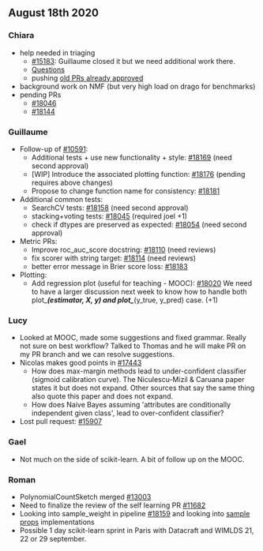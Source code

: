 ## August 18th 2020

### Chiara
* help needed in triaging
  * [#15183](https://github.com/scikit-learn/scikit-learn/pull/15183): Guillaume closed it but we need additional work there.
  * [Questions](https://github.com/scikit-learn/scikit-learn/issues?q=is%3Aopen+is%3Aissue+label%3AQuestion)
  * pushing [old PRs already approved](https://github.com/scikit-learn/scikit-learn/pulls?q=is%3Apr+is%3Aopen+review%3Aapproved+sort%3Acreated-asc+not-label%3Astalled+not-label%3Asuperseded+not-label%3A%22help+wanted%22)
* background work on NMF (but very high load on drago for benchmarks)
* pending PRs
  * [#18046](https://github.com/scikit-learn/scikit-learn/pull/18046)
  * [#18144](https://github.com/scikit-learn/scikit-learn/pull/18144)

### Guillaume
* Follow-up of [#10591](https://github.com/scikit-learn/scikit-learn/pull/10591):
     * Additional tests + use new functionality + style: [#18169](https://github.com/scikit-learn/scikit-learn/pull/18169) (need second approval)
     * [WIP] Introduce the associated plotting function: [#18176](https://github.com/scikit-learn/scikit-learn/pull/18176) (pending requires above changes)
     * Propose to change function name for consistency: [#18181](https://github.com/scikit-learn/scikit-learn/issues/18181)
* Additional common tests:
    * SearchCV tests: [#18158](https://github.com/scikit-learn/scikit-learn/pull/18158) (need second approval)
    * stacking+voting tests: [#18045](https://github.com/scikit-learn/scikit-learn/pull/18045) (required joel +1)
    * check if dtypes are preserved as expected: [#18054](https://github.com/scikit-learn/scikit-learn/pull/18054) (need second approval)
* Metric PRs:
    * Improve roc_auc_score docstring: [#18110](https://github.com/scikit-learn/scikit-learn/pull/18110) (need reviews)
    * fix scorer with string target: [#18114](https://github.com/scikit-learn/scikit-learn/pull/18114) (need reviews)
    * better error message in Brier score loss: [#18183](https://github.com/scikit-learn/scikit-learn/pull/18183)
* Plotting:
    * Add regression plot (useful for teaching - MOOC): [#18020](https://github.com/scikit-learn/scikit-learn/pull/18020)
      We need to have a larger discussion next week to know how to handle both plot_***(estimator, X, y) and plot_***(y_true, y_pred) case. (+1)

### Lucy
* Looked at MOOC, made some suggestions and fixed grammar. Really not sure on best workflow? Talked to Thomas and he will make PR on my PR branch and we can resolve suggestions.
* Nicolas makes good points in [#17443](https://github.com/scikit-learn/scikit-learn/pull/17443)
    * How does max-margin methods lead to under-confident classifier (sigmoid calibration curve).
      The Niculescu-Mizil & Caruana paper states it but does not expand. Other sources that say the same thing also quote this paper and does not expand.
    * How does Naive Bayes assuming 'attributes are conditionally independent given class', lead to over-confident classifier?
* Lost pull request: [#15907](https://github.com/scikit-learn/scikit-learn/pull/15907)

### Gael
* Not much on the side of scikit-learn. A bit of follow up on the MOOC.

### Roman
* PolynomialCountSketch merged [#13003](https://github.com/scikit-learn/scikit-learn/pull/13003)
* Need to finalize the review of the self learning PR [#11682](https://github.com/scikit-learn/scikit-learn/pull/11682)
* Looking into sample_weight in pipeline [#18159](https://github.com/scikit-learn/scikit-learn/issues/18159) and looking into
  [sample props](https://github.com/scikit-learn/enhancement_proposals/pull/16) implementations
* Possible 1 day scikit-learn sprint in Paris with Datacraft and WIMLDS 21, 22 or 29 september.
